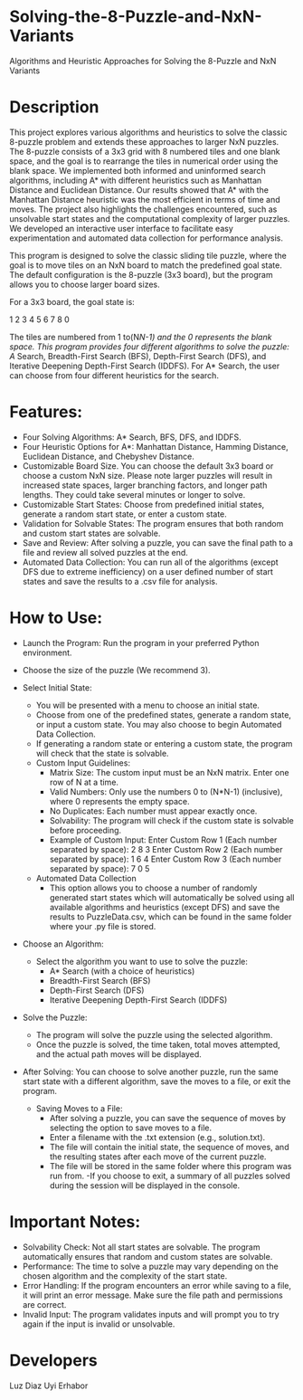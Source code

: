 # Solving-the-8-Puzzle-and-NxN-Variants
Algorithms and Heuristic Approaches for Solving the 8-Puzzle and NxN Variants

# Description
This project explores various algorithms and heuristics to solve the classic 8-puzzle problem and extends these approaches to larger NxN puzzles. The 8-puzzle consists of a 3x3 grid with 8 numbered tiles and one blank space, and the goal is to rearrange the tiles in numerical order using the blank space. We implemented both informed and uninformed search algorithms, including A* with different heuristics such as Manhattan Distance and Euclidean Distance. Our results showed that A* with the Manhattan Distance heuristic was the most efficient in terms of time and moves. The project also highlights the challenges encountered, such as unsolvable start states and the computational complexity of larger puzzles. We developed an interactive user interface to facilitate easy experimentation and automated data collection for performance analysis.

This program is designed to solve the classic sliding tile puzzle, where the goal is to move tiles on an NxN board to match the predefined goal state. The default configuration is the 8-puzzle (3x3 board), but the program allows you to choose larger board sizes.

For a 3x3 board, the goal state is:

1 2 3
4 5 6
7 8 0

The tiles are numbered from 1 to(N*N-1) and the 0 represents the blank space. This program provides four different algorithms to solve the puzzle: A* Search, Breadth-First Search (BFS), Depth-First Search (DFS), and Iterative Deepening Depth-First Search (IDDFS). For A* Search, the user can choose from four different heuristics for the search.

# Features:
- Four Solving Algorithms: A* Search, BFS, DFS, and IDDFS.
- Four Heuristic Options for A*: Manhattan Distance, Hamming Distance, Euclidean Distance, and Chebyshev Distance.
- Customizable Board Size. You can choose the default 3x3 board or choose a custom NxN size. Please note larger puzzles will result in increased state spaces, larger branching factors, and longer path lengths. They could take several minutes or longer to solve.
- Customizable Start States: Choose from predefined initial states, generate a random start state, or enter a custom state.
- Validation for Solvable States: The program ensures that both random and custom start states are solvable.
- Save and Review: After solving a puzzle, you can save the final path to a file and review all solved puzzles at the end.
- Automated Data Collection: You can run all of the algorithms (except DFS due to extreme inefficiency) on a user defined number of start states and save the results to a .csv file for analysis.

# How to Use:

- Launch the Program: Run the program in your preferred Python environment.

- Choose the size of the puzzle (We recommend 3).

- Select Initial State:
	- You will be presented with a menu to choose an initial state.
	- Choose from one of the predefined states, generate a random state, or input a custom state. You may also choose to begin Automated Data Collection.
	- If generating a random state or entering a custom state, the program will check that the state is solvable.
	- Custom Input Guidelines:
		- Matrix Size: 		The custom input must be an NxN matrix. Enter one row of N at a time. 
		- Valid Numbers: 	Only use the numbers 0 to (N*N-1) (inclusive), where 0 represents the empty space.
		- No Duplicates: 	Each number must appear exactly once.
		- Solvability: 		The program will check if the custom state is solvable before proceeding.
		- Example of Custom Input:
			Enter Custom Row 1 (Each number separated by space): 2 8 3
			Enter Custom Row 2 (Each number separated by space): 1 6 4
			Enter Custom Row 3 (Each number separated by space): 7 0 5
	- Automated Data Collection
		- This option allows you to choose a number of randomly generated start states which will automatically be solved using all available algorithms and heuristics (except DFS) and save the results to PuzzleData.csv, which can be found in the same folder where your .py file is stored.

- Choose an Algorithm:
	- Select the algorithm you want to use to solve the puzzle:
		- A* Search (with a choice of heuristics)
		- Breadth-First Search (BFS)
		- Depth-First Search (DFS)
		- Iterative Deepening Depth-First Search (IDDFS)

- Solve the Puzzle:
	- The program will solve the puzzle using the selected algorithm.
	- Once the puzzle is solved, the time taken, total moves attempted, and the actual path moves will be displayed.

- After Solving:
	You can choose to solve another puzzle, run the same start state with a different algorithm, save the moves to a file, or exit the program.
	- Saving Moves to a File:
		- After solving a puzzle, you can save the sequence of moves by selecting the option to save moves to a file.
		- Enter a filename with the .txt extension (e.g., solution.txt).
		- The file will contain the initial state, the sequence of moves, and the resulting states after each move of the current puzzle.
		- The file will be stored in the same folder where this program was run from.
	-If you choose to exit, a summary of all puzzles solved during the session will be displayed in the console.

# Important Notes:
- Solvability Check:	Not all start states are solvable. The program automatically ensures that random and custom states are solvable.
- Performance: 		The time to solve a puzzle may vary depending on the chosen algorithm and the complexity of the start state.
- Error Handling: 	If the program encounters an error while saving to a file, it will print an error message. Make sure the file path and permissions are correct.
- Invalid Input: 	The program validates inputs and will prompt you to try again if the input is invalid or unsolvable.


# Developers
Luz Diaz
Uyi Erhabor
